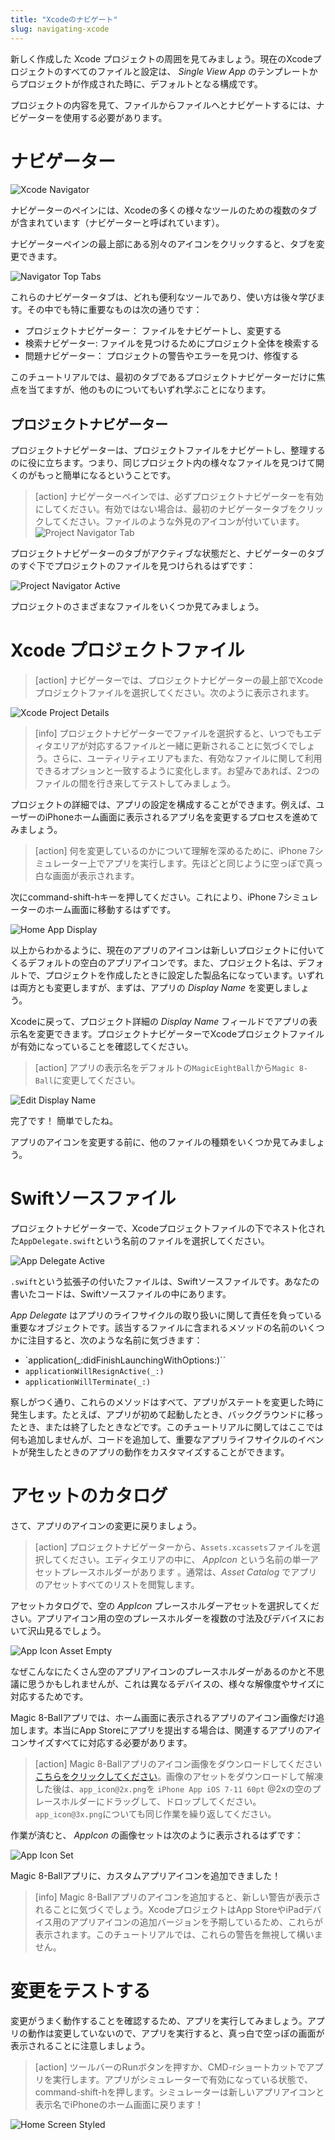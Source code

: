 ```yaml
---
title: "Xcodeのナビゲート"
slug: navigating-xcode
---
```


新しく作成した Xcode プロジェクトの周囲を見てみましょう。現在のXcodeプロジェクトのすべてのファイルと設定は、 _Single View App_ のテンプレートからプロジェクトが作成された時に、デフォルトとなる構成です。

プロジェクトの内容を見て、ファイルからファイルへとナビゲートするには、ナビゲーターを使用する必要があります。

# ナビゲーター

![Xcode Navigator](assets/navigator_pane.png)

ナビゲーターのペインには、Xcodeの多くの様々なツールのための複数のタブが含まれています（ナビゲーターと呼ばれています）。

ナビゲーターペインの最上部にある別々のアイコンをクリックすると、タブを変更できます。

![Navigator Top Tabs](assets/navigator_tabs.png)

これらのナビゲータータブは、どれも便利なツールであり、使い方は後々学びます。その中でも特に重要なものは次の通りです：

- プロジェクトナビゲーター： ファイルをナビゲートし、変更する
- 検索ナビゲーター: ファイルを見つけるためにプロジェクト全体を検索する
- 問題ナビゲーター： プロジェクトの警告やエラーを見つけ、修復する

このチュートリアルでは、最初のタブであるプロジェクトナビゲーターだけに焦点を当てますが、他のものについてもいずれ学ぶことになります。

<!-- include issues navigator? -->

## プロジェクトナビゲーター

プロジェクトナビゲーターは、プロジェクトファイルをナビゲートし、整理するのに役に立ちます。つまり、同じプロジェクト内の様々なファイルを見つけて開くのがもっと簡単になるということです。

> [action]
ナビゲーターペインでは、必ずプロジェクトナビゲーターを有効にしてください。有効ではない場合は、最初のナビゲータータブをクリックしてください。ファイルのような外見のアイコンが付いています。![Project Navigator Tab](assets/project_navigator_tab.png)

プロジェクトナビゲーターのタブがアクティブな状態だと、ナビゲーターのタブのすぐ下でプロジェクトのファイルを見つけられるはずです：

![Project Navigator Active](assets/project_navigator_active.png)

プロジェクトのさまざまなファイルをいくつか見てみましょう。

# Xcode プロジェクトファイル

> [action]
ナビゲーターでは、プロジェクトナビゲーターの最上部でXcodeプロジェクトファイルを選択してください。次のように表示されます。
>
![Xcode Project Details](assets/xcode_project_details.png)

<!-- break -->

> [info]
プロジェクトナビゲーターでファイルを選択すると、いつでもエディタエリアが対応するファイルと一緒に更新されることに気づくでしょう。さらに、ユーティリティエリアもまた、有効なファイルに関して利用できるオプションと一致するように変化します。お望みであれば、2つのファイルの間を行き来してテストしてみましょう。

プロジェクトの詳細では、アプリの設定を構成することができます。例えば、ユーザーのiPhoneホーム画面に表示されるアプリ名を変更するプロセスを進めてみましょう。

> [action]
何を変更しているのかについて理解を深めるために、iPhone 7シミュレーター上でアプリを実行します。先ほどと同じように空っぽで真っ白な画面が表示されます。
>
次にcommand-shift-hキーを押してください。これにより、iPhone 7シミュレーターのホーム画面に移動するはずです。
>
![Home App Display](assets/home_app_display.png)

以上からわかるように、現在のアプリのアイコンは新しいプロジェクトに付いてくるデフォルトの空白のアプリアイコンです。また、プロジェクト名は、デフォルトで、プロジェクトを作成したときに設定した製品名になっています。いずれは両方とも変更しますが、まずは、アプリの _Display Name_ を変更しましょう。

Xcodeに戻って、プロジェクト詳細の _Display Name_ フィールドでアプリの表示名を変更できます。プロジェクトナビゲーターでXcodeプロジェクトファイルが有効になっていることを確認してください。

> [action]
アプリの表示名をデフォルトの`MagicEightBall`から`Magic 8-Ball`に変更してください。
>
![Edit Display Name](assets/edit_display_name.png)

完了です！ 簡単でしたね。

アプリのアイコンを変更する前に、他のファイルの種類をいくつか見てみましょう。

# Swiftソースファイル

プロジェクトナビゲーターで、Xcodeプロジェクトファイルの下でネスト化された`AppDelegate.swift`という名前のファイルを選択してください。

![App Delegate Active](assets/app_delegate_active.png)

`.swift`という拡張子の付いたファイルは、Swiftソースファイルです。あなたの書いたコードは、Swiftソースファイルの中にあります。

_App Delegate_ はアプリのライフサイクルの取り扱いに関して責任を負っている重要なオブジェクトです。該当するファイルに含まれるメソッドの名前のいくつかに注目すると、次のような名前に気づきます：

- `application(_:didFinishLaunchingWithOptions:)``
- `applicationWillResignActive(_:)`
- `applicationWillTerminate(_:)`

察しがつく通り、これらのメソッドはすべて、アプリがステートを変更した時に発生します。たとえば、アプリが初めて起動したとき、バックグラウンドに移ったとき、または終了したときなどです。このチュートリアルに関してはここでは何も追加しませんが、コードを追加して、重要なアプリライフサイクルのイベントが発生したときのアプリの動作をカスタマイズすることができます。

# アセットのカタログ

さて、アプリのアイコンの変更に戻りましょう。

> [action]
プロジェクトナビゲーターから、`Assets.xcassets`ファイルを選択してください。エディタエリアの中に、 _AppIcon_ という名前の単一アセットプレースホルダーがあります 。通常は、_Asset Catalog_ でアプリのアセットすべてのリストを閲覧します。
>
アセットカタログで、空の _AppIcon_ プレースホルダーアセットを選択してください。アプリアイコン用の空のプレースホルダーを複数の寸法及びデバイスにおいて沢山見るでしょう。
>
![App Icon Asset Empty](assets/app_icon_asset_empty.png)

なぜこんなにたくさん空のアプリアイコンのプレースホルダーがあるのかと不思議に思うかもしれませんが、これは異なるデバイスの、様々な解像度やサイズに対応するためです。

Magic 8-Ballアプリでは、ホーム画面に表示されるアプリのアイコン画像だけ追加します。本当にApp Storeにアプリを提出する場合は、関連するアプリのアイコンサイズすべてに対応する必要があります。

> [action]
Magic 8-Ballアプリのアイコン画像をダウンロードしてください [こちらをクリックしてください](https://www.dropbox.com/s/cs880nu9xi0qlq6/magic_app_icon.zip?dl=1)。画像のアセットをダウンロードして解凍した後は、`app_icon@2x.png`を `iPhone App iOS 7-11 60pt` @2xの空のプレースホルダーにドラッグして、ドロップしてください。`app_icon@3x.png`についても同じ作業を繰り返してください。

作業が済むと、 _AppIcon_ の画像セットは次のように表示されるはずです：

![App Icon Set](assets/app_icon_set.png)

Magic 8-Ballアプリに、カスタムアプリアイコンを追加できました！

> [info]
Magic 8-Ballアプリのアイコンを追加すると、新しい警告が表示されることに気づくでしょう。XcodeプロジェクトはApp StoreやiPadデバイス用のアプリアイコンの追加バージョンを予期しているため、これらが表示されます。このチュートリアルでは、これらの警告を無視して構いません。

# 変更をテストする

変更がうまく動作することを確認するため、アプリを実行してみましょう。アプリの動作は変更していないので、アプリを実行すると、真っ白で空っぽの画面が表示されることに注意しましょう。

> [action]
ツールバーのRunボタンを押すか、CMD-rショートカットでアプリを実行します。アプリがシミュレーターで有効になっている状態で、command-shift-hを押します。シミュレーターは新しいアプリアイコンと表示名でiPhoneのホーム画面に戻ります！
>
![Home Screen Styled](assets/home_screen_styled.png)

